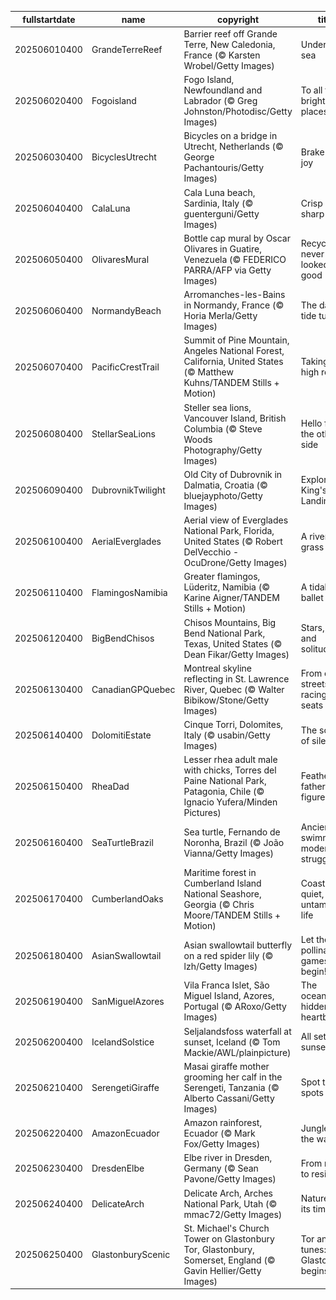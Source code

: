 |fullstartdate|name|copyright|title|image|
|--|--|--|--|--|
202506010400|GrandeTerreReef|Barrier reef off Grande Terre, New Caledonia, France (© Karsten Wrobel/Getty Images)|Under the sea|![](/en-CA/2025/06/202506010400GrandeTerreReef.jpg)|
202506020400|Fogoisland|Fogo Island, Newfoundland and Labrador (© Greg Johnston/Photodisc/Getty Images)|To all the bright places|![](/en-CA/2025/06/202506020400Fogoisland.jpg)|
202506030400|BicyclesUtrecht|Bicycles on a bridge in Utrecht, Netherlands (© George Pachantouris/Getty Images)|Brake for joy|![](/en-CA/2025/06/202506030400BicyclesUtrecht.jpg)|
202506040400|CalaLuna|Cala Luna beach, Sardinia, Italy (© guenterguni/Getty Images)|Crisp blues, sharp views|![](/en-CA/2025/06/202506040400CalaLuna.jpg)|
202506050400|OlivaresMural|Bottle cap mural by Oscar Olivares in Guatire, Venezuela (© FEDERICO PARRA/AFP via Getty Images)|Recycling never looked so good|![](/en-CA/2025/06/202506050400OlivaresMural.jpg)|
202506060400|NormandyBeach|Arromanches-les-Bains in Normandy, France (© Horia Merla/Getty Images)|The day the tide turned|![](/en-CA/2025/06/202506060400NormandyBeach.jpg)|
202506070400|PacificCrestTrail|Summit of Pine Mountain, Angeles National Forest, California, United States (© Matthew Kuhns/TANDEM Stills + Motion)|Taking the high road|![](/en-CA/2025/06/202506070400PacificCrestTrail.jpg)|
202506080400|StellarSeaLions|Steller sea lions, Vancouver Island, British Columbia (© Steve Woods Photography/Getty Images)|Hello from the other side|![](/en-CA/2025/06/202506080400StellarSeaLions.jpg)|
202506090400|DubrovnikTwilight|Old City of Dubrovnik in Dalmatia, Croatia (© bluejayphoto/Getty Images)|Explore King's Landing|![](/en-CA/2025/06/202506090400DubrovnikTwilight.jpg)|
202506100400|AerialEverglades|Aerial view of Everglades National Park, Florida, United States (© Robert DelVecchio - OcuDrone/Getty Images)|A river of grass|![](/en-CA/2025/06/202506100400AerialEverglades.jpg)|
202506110400|FlamingosNamibia|Greater flamingos, Lüderitz, Namibia (© Karine Aigner/TANDEM Stills + Motion)|A tidal ballet|![](/en-CA/2025/06/202506110400FlamingosNamibia.jpg)|
202506120400|BigBendChisos|Chisos Mountains, Big Bend National Park, Texas, United States (© Dean Fikar/Getty Images)|Stars, stone and solitude|![](/en-CA/2025/06/202506120400BigBendChisos.jpg)|
202506130400|CanadianGPQuebec|Montreal skyline reflecting in St. Lawrence River, Quebec (© Walter Bibikow/Stone/Getty Images)|From city streets to racing seats|![](/en-CA/2025/06/202506130400CanadianGPQuebec.jpg)|
202506140400|DolomitiEstate|Cinque Torri, Dolomites, Italy (© usabin/Getty Images)|The sounds of silence|![](/en-CA/2025/06/202506140400DolomitiEstate.jpg)|
202506150400|RheaDad|Lesser rhea adult male with chicks, Torres del Paine National Park, Patagonia, Chile (© Ignacio Yufera/Minden Pictures)|Feathered father figure|![](/en-CA/2025/06/202506150400RheaDad.jpg)|
202506160400|SeaTurtleBrazil|Sea turtle, Fernando de Noronha, Brazil (© João Vianna/Getty Images)|Ancient swimmers, modern struggles|![](/en-CA/2025/06/202506160400SeaTurtleBrazil.jpg)|
202506170400|CumberlandOaks|Maritime forest in Cumberland Island National Seashore, Georgia (© Chris Moore/TANDEM Stills + Motion)|Coastal quiet, untamed life|![](/en-CA/2025/06/202506170400CumberlandOaks.jpg)|
202506180400|AsianSwallowtail|Asian swallowtail butterfly on a red spider lily (© lzh/Getty Images)|Let the pollinating games begin!|![](/en-CA/2025/06/202506180400AsianSwallowtail.jpg)|
202506190400|SanMiguelAzores|Vila Franca Islet, São Miguel Island, Azores, Portugal (© ARoxo/Getty Images)|The ocean's hidden heartbeat|![](/en-CA/2025/06/202506190400SanMiguelAzores.jpg)|
202506200400|IcelandSolstice|Seljalandsfoss waterfall at sunset, Iceland (© Tom Mackie/AWL/plainpicture)|All set for sunset|![](/en-CA/2025/06/202506200400IcelandSolstice.jpg)|
202506210400|SerengetiGiraffe|Masai giraffe mother grooming her calf in the Serengeti, Tanzania (© Alberto Cassani/Getty Images)|Spot the spots|![](/en-CA/2025/06/202506210400SerengetiGiraffe.jpg)|
202506220400|AmazonEcuador|Amazon rainforest, Ecuador (© Mark Fox/Getty Images)|Jungle all the way|![](/en-CA/2025/06/202506220400AmazonEcuador.jpg)|
202506230400|DresdenElbe|Elbe river in Dresden, Germany (© Sean Pavone/Getty Images)|From ruins to resilience|![](/en-CA/2025/06/202506230400DresdenElbe.jpg)|
202506240400|DelicateArch|Delicate Arch, Arches National Park, Utah (© mmac72/Getty Images)|Nature took its time|![](/en-CA/2025/06/202506240400DelicateArch.jpg)|
202506250400|GlastonburyScenic|St. Michael's Church Tower on Glastonbury Tor, Glastonbury, Somerset, England (© Gavin Hellier/Getty Images)|Tor and tunes: Glastonbury begins|![](/en-CA/2025/06/202506250400GlastonburyScenic.jpg)|
